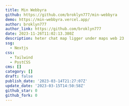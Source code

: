 ```yaml
---
title: Min Webbyra
github: https://github.com/broklyn777/min-webbyra
demo: https://min-webbyra.vercel.app/
author: broklyn777
author_link: https://github.com/broklyn777
date: 2023-11-26T11:02:13.380Z
description: heter chat map ligger under maps web 23
ssg:
  - Nextjs
css:
  - Tailwind
  - PostCSS
cms: []
category: []
draft: false
publish_date: '2023-03-14T21:27:07Z'
update_date: '2023-03-15T14:50:58Z'
github_star: 0
github_fork: 0
---
```

